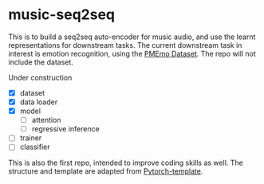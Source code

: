 # music-seq2seq
This is to build a seq2seq auto-encoder for music audio, and use the learnt representations for downstream tasks.
The current downstream task in interest is emotion recognition, using the [PMEmo Dataset](http://pmemo.hellohui.cn).
The repo will not include the dataset.

Under construction
- [x] dataset
- [x] data loader
- [x] model
    - [ ] attention
    - [ ] regressive inference 
- [ ] trainer
- [ ] classifier

This is also the first repo, intended to improve coding skills as well.
The structure and template are adapted from [Pytorch-template](https://github.com/victoresque/pytorch-template).